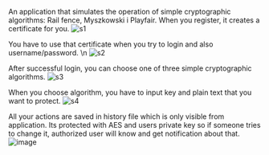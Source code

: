 An application that simulates the operation of simple cryptographic algorithms: Rail fence, Myszkowski i Playfair. 
When you register, it creates a certificate for you.
![s1](https://github.com/Skobic/CryptographicAlgorithms/assets/33008995/1587f7e5-06bc-4e1b-a101-25561d711f87)

You have to use that certificate when you try to login and also username/password.
\n ![s2](https://github.com/Skobic/CryptographicAlgorithms/assets/33008995/4844f6dd-70ee-4d46-b4b7-169ada62f6dc) 

After successful login, you can choose one of three simple cryptographic algorithms.
![s3](https://github.com/Skobic/CryptographicAlgorithms/assets/33008995/cffe8eff-6a0c-47ef-b94a-842af5761805)

When you choose algorithm, you have to input key and plain text that you want to protect.
![s4](https://github.com/Skobic/CryptographicAlgorithms/assets/33008995/8ee676fc-a3bc-46db-9f06-19e68c533c0f)

All your actions are saved in history file which is only visible from application. Its protected with AES and users private key so if someone tries to change it, authorized user will know and get notification about that.
![image](https://github.com/Skobic/CryptographicAlgorithms/assets/33008995/d37a4233-22e1-44a2-9a90-eefff0a3c76a)
